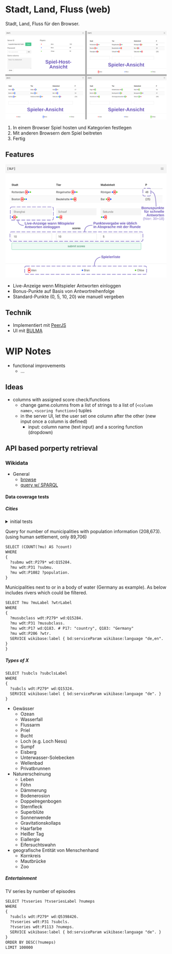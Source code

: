 # Stadt, Land, Fluss (web)

Stadt, Land, Fluss für den Browser.

![](doc/game_overview.png)

1. In einem Browser Spiel hosten und Kategorien festlegen
2. Mit anderen Browsern dem Spiel beitreten
3. Fertig

## Features

![](doc/features.png)

* Live-Anzeige wenn Mitspieler Antworten einloggen
* Bonus-Punkte auf Basis von Antwortreihenfolge
* Standard-Punkte (0, 5, 10, 20) wie manuell vergeben

## Technik

* Implementiert mit [PeerJS](https://peerjs.com/)
* UI mit [BULMA](https://bulma.io/)

# WIP Notes

* functional improvements
    * ...

## Ideas

* columns with assigned score check/functions
    * change game.columns from a list of strings to a list of (`<column name>`, `<scoring function>`) tuples
    * in the server UI, let the user set one column after the other (new input once a column is defined)
        * input: column name (text input) and a scoring function (dropdown)

## API based porperty retrieval

### Wikidata

* General
    * [browse](https://www.wikidata.org/)
    * [query w/ SPARQL](https://query.wikidata.org/)

#### Data coverage tests

##### Cities

<details><summary>initial tests</summary>

* [City](https://www.wikidata.org/wiki/Q515): 9,100
    * w/ population: 5,995
* [also City](https://www.wikidata.org/wiki/Q15253706)?
* [City or town](https://www.wikidata.org/wiki/Q7930989): 1,284
    * w/ population: 1,341 (?!)
* [Municipality](https://www.wikidata.org/wiki/Q15284): 561
    * seems to be the transitive parent class of at least Germany cities
* [Human settlement](https://www.wikidata.org/wiki/Q486972): 569,669
    * w/ population: 75,476
    * w/ coordinate location: 436,697
    * w/ inception: 4,045
    * w/ elevation above sea level: 146,370
    * w/ area: 17.093
    * ~~w/ attribute “located in or next to body of water”: 1.236~~ seems very unreliable
    * 

**Query**

```
SELECT (COUNT(?city) AS ?count)
WHERE
{
  ?city wdt:P31 wd:Q486972.
  ?city wdt:P1082 ?population.
}
```

</details>

Query for number of municipalities with population information (208,673).  
(using human settlement, only 89,706)

```
SELECT (COUNT(?mu) AS ?count)
WHERE
{
  ?submu wdt:P279* wd:Q15284.
  ?mu wdt:P31 ?submu.
  ?mu wdt:P1082 ?population.
}
```

Municipalities next to or in a body of water (Germany as example). As below includes rivers which could be filtered.

```
SELECT ?mu ?muLabel ?wtrLabel
WHERE
{
  ?musubclass wdt:P279* wd:Q15284.
  ?mu wdt:P31 ?musubclass.
  ?mu wdt:P17 wd:Q183. # P17: "country", Q183: "Germany"
  ?mu wdt:P206 ?wtr.
  SERVICE wikibase:label { bd:serviceParam wikibase:language "de,en". }
}
```


##### Types of X

```
SELECT ?subcls ?subclsLabel
WHERE
{
  ?subcls wdt:P279* wd:Q15324.
  SERVICE wikibase:label { bd:serviceParam wikibase:language "de". }
}
```

* Gewässer
    * Ozean
    * Wasserfall
    * Flussarm
    * Priel
    * Bucht
    * Loch (e.g. Loch Ness)
    * Sumpf
    * Eisberg
    * Unterwasser-Solebecken
    * Wellenbad
    * Privatbrunnen
* Naturerscheinung
    * Leben
    * Föhn
    * Dämmerung
    * Bodenerosion
    * Doppelregenbogen
    * Sternfleck
    * Superblüte
    * Sonnenwende
    * Gravitationskollaps
    * Haarfarbe
    * Heißer Tag
    * Eiallergie
    * Eifersuchtswahn
* geografische Entität von Menschenhand
    * Kornkreis
    * Mautbrücke
    * Zoo

##### Entertainment

TV series by number of episodes

```
SELECT ?tvseries ?tvseriesLabel ?numeps
WHERE
{
  ?subcls wdt:P279* wd:Q5398426.
  ?tvseries wdt:P31 ?subcls.
  ?tvseries wdt:P1113 ?numeps.
  SERVICE wikibase:label { bd:serviceParam wikibase:language "de". }
}
ORDER BY DESC(?numeps)
LIMIT 100000
```
